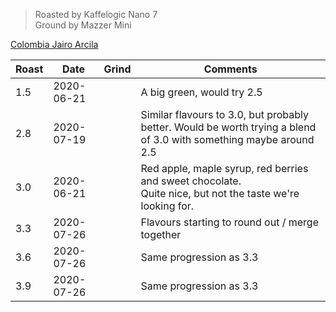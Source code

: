 > Roasted by Kaffelogic Nano 7<br>
> Ground by Mazzer Mini

[Colombia Jairo Arcila](https://www.greenbeanhouse.co.nz/product/2128854)

| Roast | Date       | Grind | Comments |
|-------|------------|-------|----------
| 1.5   | 2020-06-21 |  | A big green, would try 2.5
| 2.8   | 2020-07-19 |  | Similar flavours to 3.0, but probably better. Would be worth trying a blend of 3.0 with something maybe around 2.5
| 3.0   | 2020-06-21 |  | Red apple, maple syrup, red berries and sweet chocolate.<br>Quite nice, but not the taste we're looking for.
| 3.3   | 2020-07-26 |  | Flavours starting to round out / merge together
| 3.6   | 2020-07-26 |  | Same progression as 3.3
| 3.9   | 2020-07-26 |  | Same progression as 3.3
